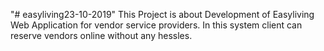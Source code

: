 "# easyliving23-10-2019" 
This Project is about Development of Easyliving Web Application for vendor service providers. In this system client can reserve vendors online without any hessles.